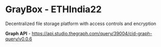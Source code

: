 # GrayBox - ETHIndia22
Decentralized file storage platform with access controls and encryption

**Graph API** - https://api.studio.thegraph.com/query/39004/cid-graph-query/v0.0.6
